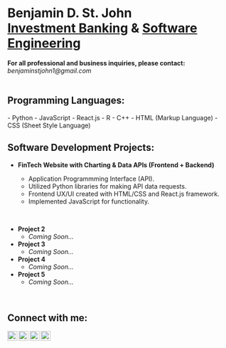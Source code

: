 <h1>Benjamin D. St. John<br>
<a href="https://github.com/sanctusjack">Investment Banking</a> & <a href="https://www.linkedin.com/in/benjamin-st-john-353a85278/">Software Engineering</a></h1>
<p1><b>For all professional and business inquiries, please contact:</b><i> benjaminstjohn1@gmail.com</i></p1>
<br>
<br>
<h2>Programming Languages:</h2>
  - Python
  - JavaScript
  - React.js
  - R
  - C++
  - HTML (Markup Language)
  - CSS (Sheet Style Language)

<br>

<h2>Software Development Projects:</h2>


- <b>FinTech Website with Charting & Data APIs (Frontend + Backend)</b>

  - Application Programmming Interface (API).
  - Utilized Python libraries for making API data requests.
  - Frontend UX/UI created with HTML/CSS and React.js framework.
  - Implemented JavaScript for functionality.
 
<br>

- <b>Project 2</b>
  - <i>Coming Soon...</i>
- <b>Project 3</b>
  - <i>Coming Soon...</i>
- <b>Project 4</b>
  - <i>Coming Soon...</i>
- <b>Project 5</b>
  - <i>Coming Soon...</i>
  
<br>

<h2>Connect with me:</h2>

[<img align="left" alt="BenQuant | YouTube" width="22px" src="https://cdn.jsdelivr.net/npm/simple-icons@v3/icons/youtube.svg" />][youtube]
[<img align="left" alt="BenQuant | Twitter" width="22px" src="https://cdn.jsdelivr.net/npm/simple-icons@v3/icons/twitter.svg" />][twitter]
[<img align="left" alt="BenQuant | LinkedIn" width="22px" src="https://cdn.jsdelivr.net/npm/simple-icons@v3/icons/linkedin.svg" />][linkedin]
[<img align="left" alt="BenQuant | Instagram" width="22px" src="https://cdn.jsdelivr.net/npm/simple-icons@v3/icons/instagram.svg" />][instagram]

[twitter]: https://www.twitter.com/github/
[youtube]: https://www.youtube.com/@GitHub
[instagram]: https://www.instagram.com/benstjohnn/
[linkedin]: https://www.linkedin.com/in/benjamin-st-john-353a85278/
